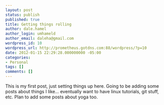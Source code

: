 ```yaml
---
layout: post
status: publish
published: true
title: Getting things rolling
author: dale.hamel
author_login: umhameld
author_email: daleha@gmail.com
wordpress_id: 10
wordpress_url: http://prometheus.gotdns.com:88/wordpress/?p=10
date: 2012-01-15 22:29:28.000000000 -05:00
categories:
- Personal
tags: []
comments: []
---
```

<p>This is my first post, just setting things up here. Going to be adding some posts about things I like... eventually want to have linux tutorials, git stuff, etc. Plan to add some posts about yoga too.</p>
